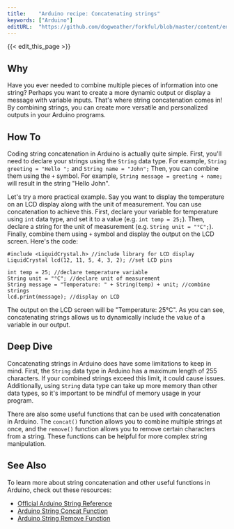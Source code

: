 ```yaml
---
title:    "Arduino recipe: Concatenating strings"
keywords: ["Arduino"]
editURL:  "https://github.com/dogweather/forkful/blob/master/content/en/arduino/concatenating-strings.md"
---
```


{{< edit_this_page >}}

## Why

Have you ever needed to combine multiple pieces of information into one string? Perhaps you want to create a more dynamic output or display a message with variable inputs. That's where string concatenation comes in! By combining strings, you can create more versatile and personalized outputs in your Arduino programs.

## How To

Coding string concatenation in Arduino is actually quite simple. First, you'll need to declare your strings using the `String` data type. For example, `String greeting = "Hello ";` and `String name = "John";` Then, you can combine them using the `+` symbol. For example, `String message = greeting + name;` will result in the string "Hello John".

Let's try a more practical example. Say you want to display the temperature on an LCD display along with the unit of measurement. You can use concatenation to achieve this. First, declare your variable for temperature using `int` data type, and set it to a value (e.g. `int temp = 25;`). Then, declare a string for the unit of measurement (e.g. `String unit = "°C";`). Finally, combine them using `+` symbol and display the output on the LCD screen. Here's the code:

```Arduino
#include <LiquidCrystal.h> //include library for LCD display
LiquidCrystal lcd(12, 11, 5, 4, 3, 2); //set LCD pins

int temp = 25; //declare temperature variable
String unit = "°C"; //declare unit of measurement
String message = "Temperature: " + String(temp) + unit; //combine strings
lcd.print(message); //display on LCD
```

The output on the LCD screen will be "Temperature: 25°C". As you can see, concatenating strings allows us to dynamically include the value of a variable in our output.

## Deep Dive

Concatenating strings in Arduino does have some limitations to keep in mind. First, the `String` data type in Arduino has a maximum length of 255 characters. If your combined strings exceed this limit, it could cause issues. Additionally, using `String` data type can take up more memory than other data types, so it's important to be mindful of memory usage in your program.

There are also some useful functions that can be used with concatenation in Arduino. The `concat()` function allows you to combine multiple strings at once, and the `remove()` function allows you to remove certain characters from a string. These functions can be helpful for more complex string manipulation.

## See Also

To learn more about string concatenation and other useful functions in Arduino, check out these resources:

- [Official Arduino String Reference](https://www.arduino.cc/reference/en/language/variables/data-types/string/)
- [Arduino String Concat Function](https://www.arduino.cc/reference/en/language/functions/communication/serial/concat/)
- [Arduino String Remove Function](https://www.arduino.cc/reference/en/language/functions/communication/serial/remove/)